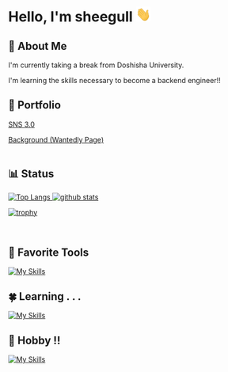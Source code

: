 # Hello, I'm sheegull <img src="https://raw.githubusercontent.com/sheegull/sheegull/main/wave.gif" width="30px" height="30px" />

## :mechanical_arm: About Me

I'm currently taking a break from Doshisha University.
    
I'm learning the skills necessary to become a backend engineer!!
<br>
## :footprints: Portfolio
[SNS 3.0](https://github.com/sheegull/Social-Network-3.0)

[Background (Wantedly Page)](https://www.wantedly.com/id/sheegull)
<br>
<br>
<!--![snek go brr](https://raw.githubusercontent.com/sheegull/sheegull/snek/snek-light.svg#gh-light-mode-only)
![snek go brr](https://raw.githubusercontent.com/sheegull/sheegull/snek/snek-dark.svg#gh-dark-mode-only)-->

## :bar_chart: Status

<a href="https://github.com/sheegull/sheegull" align="left"> 
  <img alt="Top Langs" height="200px" src="https://github-readme-stats.vercel.app/api/top-langs/?username=sheegull&layout=compact&theme=dark&show_icons=true&line_height=27&count_private=true&title_color=ffffff&text_color=c9cacc&icon_color=2bbc8a&bg_color=1d1f21" />
  <img alt="github stats" height="200px" src="https://github-readme-stats.vercel.app/api?username=sheegull&show_icons=true&line_height=27&count_private=true&title_color=ffffff&text_color=c9cacc&icon_color=2bbc8a&bg_color=1d1f21" />
</a>

[![trophy](https://github-profile-trophy.vercel.app/?username=sheegull&theme=discord&column=7)](https://github.com/ryo-ma/github-profile-trophy)

<br>
 
## :star2: Favorite Tools
[![My Skills](https://skillicons.dev/icons?i=linux,js,react,vite,tailwind,mongodb,firebase,go)](https://github.com/sheegull)

## :four_leaf_clover: Learning . . .
[![My Skills](https://skillicons.dev/icons?i=linux,neovim,html,css,js,ts,react,nextjs,vite,materialui,tailwind,mongodb,firebase,ruby,rails,py,django,go,rust,solidity,deno,threejs,mysql,flutter,wasm,githubactions,docker,aws,gcp,azure)](https://github.com/sheegull)

## :space_invader: Hobby !!
[![My Skills](https://skillicons.dev/icons?i=figma,xd,ps,ai,pr,ae,discord,bots)](https://github.com/sheegull)

